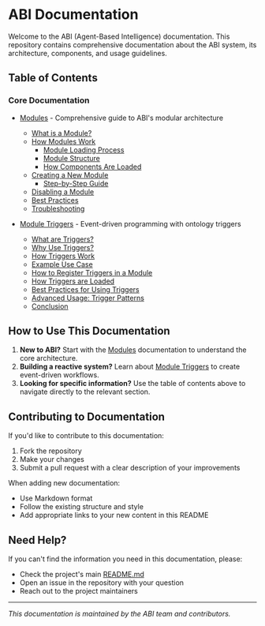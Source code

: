 # ABI Documentation

Welcome to the ABI (Agent-Based Intelligence) documentation. This repository contains comprehensive documentation about the ABI system, its architecture, components, and usage guidelines.

## Table of Contents

### Core Documentation
- [Modules](./modules.md) - Comprehensive guide to ABI's modular architecture
  - [What is a Module?](./modules.md#what-is-a-module)
  - [How Modules Work](./modules.md#how-modules-work)
    - [Module Loading Process](./modules.md#module-loading-process)
    - [Module Structure](./modules.md#module-structure)
    - [How Components Are Loaded](./modules.md#how-components-are-loaded)
  - [Creating a New Module](./modules.md#creating-a-new-module)
    - [Step-by-Step Guide](./modules.md#step-by-step-guide)
  - [Disabling a Module](./modules.md#disabling-a-module)
  - [Best Practices](./modules.md#best-practices)
  - [Troubleshooting](./modules.md#troubleshooting)

- [Module Triggers](./modules.triggers.md) - Event-driven programming with ontology triggers
  - [What are Triggers?](./modules.triggers.md#what-are-triggers)
  - [Why Use Triggers?](./modules.triggers.md#why-use-triggers)
  - [How Triggers Work](./modules.triggers.md#how-triggers-work)
  - [Example Use Case](./modules.triggers.md#example-use-case)
  - [How to Register Triggers in a Module](./modules.triggers.md#how-to-register-triggers-in-a-module)
  - [How Triggers are Loaded](./modules.triggers.md#how-triggers-are-loaded)
  - [Best Practices for Using Triggers](./modules.triggers.md#best-practices-for-using-triggers)
  - [Advanced Usage: Trigger Patterns](./modules.triggers.md#advanced-usage-trigger-patterns)
  - [Conclusion](./modules.triggers.md#conclusion)

## How to Use This Documentation

1. **New to ABI?** Start with the [Modules](./modules.md) documentation to understand the core architecture.
2. **Building a reactive system?** Learn about [Module Triggers](./modules.triggers.md) to create event-driven workflows.
3. **Looking for specific information?** Use the table of contents above to navigate directly to the relevant section.

## Contributing to Documentation

If you'd like to contribute to this documentation:

1. Fork the repository
2. Make your changes
3. Submit a pull request with a clear description of your improvements

When adding new documentation:
- Use Markdown format
- Follow the existing structure and style
- Add appropriate links to your new content in this README

## Need Help?

If you can't find the information you need in this documentation, please:
- Check the project's main [README.md](../README.md)
- Open an issue in the repository with your question
- Reach out to the project maintainers

---

*This documentation is maintained by the ABI team and contributors.* 